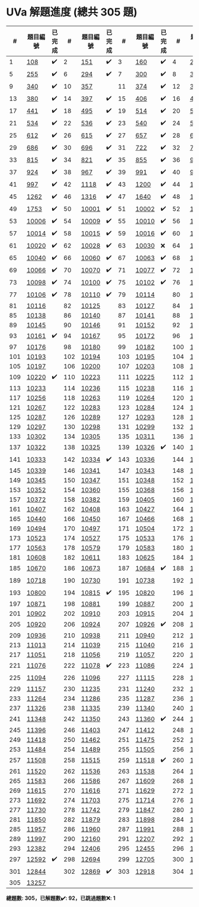 # UVa 解題進度 (總共 305 題)

| # |題目編號|已完成| # |題目編號|已完成| # |題目編號|已完成| # |題目編號|已完成|
|---|-----------|----------|---|-----------|----------|---|-----------|----------|---|-----------|----------|
| 1 |   <a href="https://onlinejudge.org/external/1/108.pdf" target="_blank">108</a>   |  ✔️  | 2 |   <a href="https://onlinejudge.org/external/1/151.pdf" target="_blank">151</a>   |  ✔️  | 3 |   <a href="https://onlinejudge.org/external/1/160.pdf" target="_blank">160</a>   |  ✔️  | 4 |   <a href="https://onlinejudge.org/external/2/245.pdf" target="_blank">245</a>   |  ✔️  |
| 5 |   <a href="https://onlinejudge.org/external/2/255.pdf" target="_blank">255</a>   |  ✔️  | 6 |   <a href="https://onlinejudge.org/external/2/294.pdf" target="_blank">294</a>   |  ✔️  | 7 |   <a href="https://onlinejudge.org/external/3/300.pdf" target="_blank">300</a>   |  ✔️  | 8 |   <a href="https://onlinejudge.org/external/3/337.pdf" target="_blank">337</a>   |  ✔️  |
| 9 |   <a href="https://onlinejudge.org/external/3/340.pdf" target="_blank">340</a>   |  ✔️  | 10 |   <a href="https://onlinejudge.org/external/3/357.pdf" target="_blank">357</a>   |    | 11 |   <a href="https://onlinejudge.org/external/3/374.pdf" target="_blank">374</a>   |  ✔️  | 12 |   <a href="https://onlinejudge.org/external/3/378.pdf" target="_blank">378</a>   |  ✔️  |
| 13 |   <a href="https://onlinejudge.org/external/3/380.pdf" target="_blank">380</a>   |  ✔️  | 14 |   <a href="https://onlinejudge.org/external/3/397.pdf" target="_blank">397</a>   |  ✔️  | 15 |   <a href="https://onlinejudge.org/external/4/406.pdf" target="_blank">406</a>   |  ✔️  | 16 |   <a href="https://onlinejudge.org/external/4/439.pdf" target="_blank">439</a>   |  ✔️  |
| 17 |   <a href="https://onlinejudge.org/external/4/441.pdf" target="_blank">441</a>   |  ✔️  | 18 |   <a href="https://onlinejudge.org/external/4/495.pdf" target="_blank">495</a>   |  ✔️  | 19 |   <a href="https://onlinejudge.org/external/5/514.pdf" target="_blank">514</a>   |  ✔️  | 20 |   <a href="https://onlinejudge.org/external/5/516.pdf" target="_blank">516</a>   |  ✔️  |
| 21 |   <a href="https://onlinejudge.org/external/5/534.pdf" target="_blank">534</a>   |  ✔️  | 22 |   <a href="https://onlinejudge.org/external/5/536.pdf" target="_blank">536</a>   |  ✔️  | 23 |   <a href="https://onlinejudge.org/external/5/540.pdf" target="_blank">540</a>   |  ✔️  | 24 |   <a href="https://onlinejudge.org/external/5/572.pdf" target="_blank">572</a>   |  ✔️  |
| 25 |   <a href="https://onlinejudge.org/external/6/612.pdf" target="_blank">612</a>   |  ✔️  | 26 |   <a href="https://onlinejudge.org/external/6/615.pdf" target="_blank">615</a>   |  ✔️  | 27 |   <a href="https://onlinejudge.org/external/6/657.pdf" target="_blank">657</a>   |  ✔️  | 28 |   <a href="https://onlinejudge.org/external/6/679.pdf" target="_blank">679</a>   |  ✔️  |
| 29 |   <a href="https://onlinejudge.org/external/6/686.pdf" target="_blank">686</a>   |  ✔️  | 30 |   <a href="https://onlinejudge.org/external/6/696.pdf" target="_blank">696</a>   |  ✔️  | 31 |   <a href="https://onlinejudge.org/external/7/722.pdf" target="_blank">722</a>   |  ✔️  | 32 |   <a href="https://onlinejudge.org/external/7/748.pdf" target="_blank">748</a>   |  ✔️  |
| 33 |   <a href="https://onlinejudge.org/external/8/815.pdf" target="_blank">815</a>   |  ✔️  | 34 |   <a href="https://onlinejudge.org/external/8/821.pdf" target="_blank">821</a>   |  ✔️  | 35 |   <a href="https://onlinejudge.org/external/8/855.pdf" target="_blank">855</a>   |  ✔️  | 36 |   <a href="https://onlinejudge.org/external/9/900.pdf" target="_blank">900</a>   |  ✔️  |
| 37 |   <a href="https://onlinejudge.org/external/9/924.pdf" target="_blank">924</a>   |  ✔️  | 38 |   <a href="https://onlinejudge.org/external/9/967.pdf" target="_blank">967</a>   |  ✔️  | 39 |   <a href="https://onlinejudge.org/external/9/991.pdf" target="_blank">991</a>   |  ✔️  | 40 |   <a href="https://onlinejudge.org/external/9/993.pdf" target="_blank">993</a>   |  ✔️  |
| 41 |   <a href="https://onlinejudge.org/external/9/997.pdf" target="_blank">997</a>   |  ✔️  | 42 |   <a href="https://onlinejudge.org/external/11/1118.pdf" target="_blank">1118</a>   |  ✔️  | 43 |   <a href="https://onlinejudge.org/external/12/1200.pdf" target="_blank">1200</a>   |  ✔️  | 44 |   <a href="https://onlinejudge.org/external/12/1210.pdf" target="_blank">1210</a>   |  ✔️  |
| 45 |   <a href="https://onlinejudge.org/external/12/1262.pdf" target="_blank">1262</a>   |  ✔️  | 46 |   <a href="https://onlinejudge.org/external/13/1316.pdf" target="_blank">1316</a>   |  ✔️  | 47 |   <a href="https://onlinejudge.org/external/16/1640.pdf" target="_blank">1640</a>   |  ✔️  | 48 |   <a href="https://onlinejudge.org/external/16/1644.pdf" target="_blank">1644</a>   |  ✔️  |
| 49 |   <a href="https://onlinejudge.org/external/17/1753.pdf" target="_blank">1753</a>   |  ✔️  | 50 |   <a href="https://onlinejudge.org/external/100/10001.pdf" target="_blank">10001</a>   |  ✔️  | 51 |   <a href="https://onlinejudge.org/external/100/10002.pdf" target="_blank">10002</a>   |  ✔️  | 52 |   <a href="https://onlinejudge.org/external/100/10004.pdf" target="_blank">10004</a>   |  ✔️  |
| 53 |   <a href="https://onlinejudge.org/external/100/10006.pdf" target="_blank">10006</a>   |  ✔️  | 54 |   <a href="https://onlinejudge.org/external/100/10009.pdf" target="_blank">10009</a>   |  ✔️  | 55 |   <a href="https://onlinejudge.org/external/100/10010.pdf" target="_blank">10010</a>   |  ✔️  | 56 |   <a href="https://onlinejudge.org/external/100/10013.pdf" target="_blank">10013</a>   |  ✔️  |
| 57 |   <a href="https://onlinejudge.org/external/100/10014.pdf" target="_blank">10014</a>   |  ✔️  | 58 |   <a href="https://onlinejudge.org/external/100/10015.pdf" target="_blank">10015</a>   |  ✔️  | 59 |   <a href="https://onlinejudge.org/external/100/10016.pdf" target="_blank">10016</a>   |  ✔️  | 60 |   <a href="https://onlinejudge.org/external/100/10017.pdf" target="_blank">10017</a>   |  ✔️  |
| 61 |   <a href="https://onlinejudge.org/external/100/10020.pdf" target="_blank">10020</a>   |  ✔️  | 62 |   <a href="https://onlinejudge.org/external/100/10028.pdf" target="_blank">10028</a>   |  ✔️  | 63 |   <a href="https://onlinejudge.org/external/100/10030.pdf" target="_blank">10030</a>   |  ❌  | 64 |   <a href="https://onlinejudge.org/external/100/10034.pdf" target="_blank">10034</a>   |  ✔️  |
| 65 |   <a href="https://onlinejudge.org/external/100/10040.pdf" target="_blank">10040</a>   |  ✔️  | 66 |   <a href="https://onlinejudge.org/external/100/10060.pdf" target="_blank">10060</a>   |  ✔️  | 67 |   <a href="https://onlinejudge.org/external/100/10063.pdf" target="_blank">10063</a>   |  ✔️  | 68 |   <a href="https://onlinejudge.org/external/100/10064.pdf" target="_blank">10064</a>   |  ✔️  |
| 69 |   <a href="https://onlinejudge.org/external/100/10066.pdf" target="_blank">10066</a>   |  ✔️  | 70 |   <a href="https://onlinejudge.org/external/100/10070.pdf" target="_blank">10070</a>   |  ✔️  | 71 |   <a href="https://onlinejudge.org/external/100/10077.pdf" target="_blank">10077</a>   |  ✔️  | 72 |   <a href="https://onlinejudge.org/external/100/10078.pdf" target="_blank">10078</a>   |  ✔️  |
| 73 |   <a href="https://onlinejudge.org/external/100/10098.pdf" target="_blank">10098</a>   |  ✔️  | 74 |   <a href="https://onlinejudge.org/external/101/10100.pdf" target="_blank">10100</a>   |  ✔️  | 75 |   <a href="https://onlinejudge.org/external/101/10102.pdf" target="_blank">10102</a>   |  ✔️  | 76 |   <a href="https://onlinejudge.org/external/101/10104.pdf" target="_blank">10104</a>   |  ✔️  |
| 77 |   <a href="https://onlinejudge.org/external/101/10106.pdf" target="_blank">10106</a>   |  ✔️  | 78 |   <a href="https://onlinejudge.org/external/101/10110.pdf" target="_blank">10110</a>   |  ✔️  | 79 |   <a href="https://onlinejudge.org/external/101/10114.pdf" target="_blank">10114</a>   |    | 80 |   <a href="https://onlinejudge.org/external/101/10115.pdf" target="_blank">10115</a>   |    |
| 81 |   <a href="https://onlinejudge.org/external/101/10116.pdf" target="_blank">10116</a>   |    | 82 |   <a href="https://onlinejudge.org/external/101/10125.pdf" target="_blank">10125</a>   |    | 83 |   <a href="https://onlinejudge.org/external/101/10127.pdf" target="_blank">10127</a>   |    | 84 |   <a href="https://onlinejudge.org/external/101/10137.pdf" target="_blank">10137</a>   |    |
| 85 |   <a href="https://onlinejudge.org/external/101/10138.pdf" target="_blank">10138</a>   |    | 86 |   <a href="https://onlinejudge.org/external/101/10140.pdf" target="_blank">10140</a>   |    | 87 |   <a href="https://onlinejudge.org/external/101/10141.pdf" target="_blank">10141</a>   |    | 88 |   <a href="https://onlinejudge.org/external/101/10142.pdf" target="_blank">10142</a>   |    |
| 89 |   <a href="https://onlinejudge.org/external/101/10145.pdf" target="_blank">10145</a>   |    | 90 |   <a href="https://onlinejudge.org/external/101/10146.pdf" target="_blank">10146</a>   |    | 91 |   <a href="https://onlinejudge.org/external/101/10152.pdf" target="_blank">10152</a>   |    | 92 |   <a href="https://onlinejudge.org/external/101/10160.pdf" target="_blank">10160</a>   |    |
| 93 |   <a href="https://onlinejudge.org/external/101/10161.pdf" target="_blank">10161</a>   |  ✔️  | 94 |   <a href="https://onlinejudge.org/external/101/10167.pdf" target="_blank">10167</a>   |    | 95 |   <a href="https://onlinejudge.org/external/101/10172.pdf" target="_blank">10172</a>   |    | 96 |   <a href="https://onlinejudge.org/external/101/10174.pdf" target="_blank">10174</a>   |    |
| 97 |   <a href="https://onlinejudge.org/external/101/10176.pdf" target="_blank">10176</a>   |    | 98 |   <a href="https://onlinejudge.org/external/101/10180.pdf" target="_blank">10180</a>   |    | 99 |   <a href="https://onlinejudge.org/external/101/10182.pdf" target="_blank">10182</a>   |    | 100 |   <a href="https://onlinejudge.org/external/101/10192.pdf" target="_blank">10192</a>   |    |
| 101 |   <a href="https://onlinejudge.org/external/101/10193.pdf" target="_blank">10193</a>   |    | 102 |   <a href="https://onlinejudge.org/external/101/10194.pdf" target="_blank">10194</a>   |    | 103 |   <a href="https://onlinejudge.org/external/101/10195.pdf" target="_blank">10195</a>   |    | 104 |   <a href="https://onlinejudge.org/external/101/10196.pdf" target="_blank">10196</a>   |    |
| 105 |   <a href="https://onlinejudge.org/external/101/10197.pdf" target="_blank">10197</a>   |    | 106 |   <a href="https://onlinejudge.org/external/102/10200.pdf" target="_blank">10200</a>   |    | 107 |   <a href="https://onlinejudge.org/external/102/10203.pdf" target="_blank">10203</a>   |    | 108 |   <a href="https://onlinejudge.org/external/102/10205.pdf" target="_blank">10205</a>   |    |
| 109 |   <a href="https://onlinejudge.org/external/102/10220.pdf" target="_blank">10220</a>   |  ✔️  | 110 |   <a href="https://onlinejudge.org/external/102/10223.pdf" target="_blank">10223</a>   |    | 111 |   <a href="https://onlinejudge.org/external/102/10225.pdf" target="_blank">10225</a>   |    | 112 |   <a href="https://onlinejudge.org/external/102/10227.pdf" target="_blank">10227</a>   |    |
| 113 |   <a href="https://onlinejudge.org/external/102/10233.pdf" target="_blank">10233</a>   |    | 114 |   <a href="https://onlinejudge.org/external/102/10236.pdf" target="_blank">10236</a>   |    | 115 |   <a href="https://onlinejudge.org/external/102/10238.pdf" target="_blank">10238</a>   |    | 116 |   <a href="https://onlinejudge.org/external/102/10252.pdf" target="_blank">10252</a>   |    |
| 117 |   <a href="https://onlinejudge.org/external/102/10256.pdf" target="_blank">10256</a>   |    | 118 |   <a href="https://onlinejudge.org/external/102/10263.pdf" target="_blank">10263</a>   |    | 119 |   <a href="https://onlinejudge.org/external/102/10264.pdf" target="_blank">10264</a>   |    | 120 |   <a href="https://onlinejudge.org/external/102/10266.pdf" target="_blank">10266</a>   |    |
| 121 |   <a href="https://onlinejudge.org/external/102/10267.pdf" target="_blank">10267</a>   |    | 122 |   <a href="https://onlinejudge.org/external/102/10283.pdf" target="_blank">10283</a>   |    | 123 |   <a href="https://onlinejudge.org/external/102/10284.pdf" target="_blank">10284</a>   |    | 124 |   <a href="https://onlinejudge.org/external/102/10286.pdf" target="_blank">10286</a>   |    |
| 125 |   <a href="https://onlinejudge.org/external/102/10287.pdf" target="_blank">10287</a>   |    | 126 |   <a href="https://onlinejudge.org/external/102/10289.pdf" target="_blank">10289</a>   |    | 127 |   <a href="https://onlinejudge.org/external/102/10293.pdf" target="_blank">10293</a>   |    | 128 |   <a href="https://onlinejudge.org/external/102/10295.pdf" target="_blank">10295</a>   |    |
| 129 |   <a href="https://onlinejudge.org/external/102/10297.pdf" target="_blank">10297</a>   |    | 130 |   <a href="https://onlinejudge.org/external/102/10298.pdf" target="_blank">10298</a>   |    | 131 |   <a href="https://onlinejudge.org/external/102/10299.pdf" target="_blank">10299</a>   |    | 132 |   <a href="https://onlinejudge.org/external/103/10301.pdf" target="_blank">10301</a>   |    |
| 133 |   <a href="https://onlinejudge.org/external/103/10302.pdf" target="_blank">10302</a>   |    | 134 |   <a href="https://onlinejudge.org/external/103/10305.pdf" target="_blank">10305</a>   |    | 135 |   <a href="https://onlinejudge.org/external/103/10311.pdf" target="_blank">10311</a>   |    | 136 |   <a href="https://onlinejudge.org/external/103/10315.pdf" target="_blank">10315</a>   |    |
| 137 |   <a href="https://onlinejudge.org/external/103/10322.pdf" target="_blank">10322</a>   |    | 138 |   <a href="https://onlinejudge.org/external/103/10325.pdf" target="_blank">10325</a>   |    | 139 |   <a href="https://onlinejudge.org/external/103/10326.pdf" target="_blank">10326</a>   |  ✔️  | 140 |   <a href="https://onlinejudge.org/external/103/10327.pdf" target="_blank">10327</a>   |  ✔️  |
| 141 |   <a href="https://onlinejudge.org/external/103/10333.pdf" target="_blank">10333</a>   |    | 142 |   <a href="https://onlinejudge.org/external/103/10334.pdf" target="_blank">10334</a>   |  ✔️  | 143 |   <a href="https://onlinejudge.org/external/103/10336.pdf" target="_blank">10336</a>   |    | 144 |   <a href="https://onlinejudge.org/external/103/10338.pdf" target="_blank">10338</a>   |    |
| 145 |   <a href="https://onlinejudge.org/external/103/10339.pdf" target="_blank">10339</a>   |    | 146 |   <a href="https://onlinejudge.org/external/103/10341.pdf" target="_blank">10341</a>   |    | 147 |   <a href="https://onlinejudge.org/external/103/10343.pdf" target="_blank">10343</a>   |    | 148 |   <a href="https://onlinejudge.org/external/103/10344.pdf" target="_blank">10344</a>   |    |
| 149 |   <a href="https://onlinejudge.org/external/103/10345.pdf" target="_blank">10345</a>   |    | 150 |   <a href="https://onlinejudge.org/external/103/10347.pdf" target="_blank">10347</a>   |    | 151 |   <a href="https://onlinejudge.org/external/103/10348.pdf" target="_blank">10348</a>   |    | 152 |   <a href="https://onlinejudge.org/external/103/10350.pdf" target="_blank">10350</a>   |    |
| 153 |   <a href="https://onlinejudge.org/external/103/10352.pdf" target="_blank">10352</a>   |    | 154 |   <a href="https://onlinejudge.org/external/103/10360.pdf" target="_blank">10360</a>   |    | 155 |   <a href="https://onlinejudge.org/external/103/10368.pdf" target="_blank">10368</a>   |    | 156 |   <a href="https://onlinejudge.org/external/103/10371.pdf" target="_blank">10371</a>   |    |
| 157 |   <a href="https://onlinejudge.org/external/103/10372.pdf" target="_blank">10372</a>   |    | 158 |   <a href="https://onlinejudge.org/external/103/10382.pdf" target="_blank">10382</a>   |    | 159 |   <a href="https://onlinejudge.org/external/104/10405.pdf" target="_blank">10405</a>   |    | 160 |   <a href="https://onlinejudge.org/external/104/10406.pdf" target="_blank">10406</a>   |    |
| 161 |   <a href="https://onlinejudge.org/external/104/10407.pdf" target="_blank">10407</a>   |    | 162 |   <a href="https://onlinejudge.org/external/104/10408.pdf" target="_blank">10408</a>   |    | 163 |   <a href="https://onlinejudge.org/external/104/10427.pdf" target="_blank">10427</a>   |    | 164 |   <a href="https://onlinejudge.org/external/104/10432.pdf" target="_blank">10432</a>   |    |
| 165 |   <a href="https://onlinejudge.org/external/104/10440.pdf" target="_blank">10440</a>   |    | 166 |   <a href="https://onlinejudge.org/external/104/10450.pdf" target="_blank">10450</a>   |    | 167 |   <a href="https://onlinejudge.org/external/104/10466.pdf" target="_blank">10466</a>   |    | 168 |   <a href="https://onlinejudge.org/external/104/10489.pdf" target="_blank">10489</a>   |    |
| 169 |   <a href="https://onlinejudge.org/external/104/10494.pdf" target="_blank">10494</a>   |    | 170 |   <a href="https://onlinejudge.org/external/104/10497.pdf" target="_blank">10497</a>   |    | 171 |   <a href="https://onlinejudge.org/external/105/10504.pdf" target="_blank">10504</a>   |    | 172 |   <a href="https://onlinejudge.org/external/105/10508.pdf" target="_blank">10508</a>   |    |
| 173 |   <a href="https://onlinejudge.org/external/105/10523.pdf" target="_blank">10523</a>   |    | 174 |   <a href="https://onlinejudge.org/external/105/10527.pdf" target="_blank">10527</a>   |    | 175 |   <a href="https://onlinejudge.org/external/105/10533.pdf" target="_blank">10533</a>   |    | 176 |   <a href="https://onlinejudge.org/external/105/10535.pdf" target="_blank">10535</a>   |    |
| 177 |   <a href="https://onlinejudge.org/external/105/10563.pdf" target="_blank">10563</a>   |    | 178 |   <a href="https://onlinejudge.org/external/105/10579.pdf" target="_blank">10579</a>   |    | 179 |   <a href="https://onlinejudge.org/external/105/10583.pdf" target="_blank">10583</a>   |    | 180 |   <a href="https://onlinejudge.org/external/105/10596.pdf" target="_blank">10596</a>   |    |
| 181 |   <a href="https://onlinejudge.org/external/106/10608.pdf" target="_blank">10608</a>   |    | 182 |   <a href="https://onlinejudge.org/external/106/10611.pdf" target="_blank">10611</a>   |    | 183 |   <a href="https://onlinejudge.org/external/106/10625.pdf" target="_blank">10625</a>   |    | 184 |   <a href="https://onlinejudge.org/external/106/10666.pdf" target="_blank">10666</a>   |    |
| 185 |   <a href="https://onlinejudge.org/external/106/10670.pdf" target="_blank">10670</a>   |    | 186 |   <a href="https://onlinejudge.org/external/106/10673.pdf" target="_blank">10673</a>   |    | 187 |   <a href="https://onlinejudge.org/external/106/10684.pdf" target="_blank">10684</a>   |  ✔️  | 188 |   <a href="https://onlinejudge.org/external/107/10700.pdf" target="_blank">10700</a>   |    |
| 189 |   <a href="https://onlinejudge.org/external/107/10718.pdf" target="_blank">10718</a>   |    | 190 |   <a href="https://onlinejudge.org/external/107/10730.pdf" target="_blank">10730</a>   |    | 191 |   <a href="https://onlinejudge.org/external/107/10738.pdf" target="_blank">10738</a>   |    | 192 |   <a href="https://onlinejudge.org/external/107/10763.pdf" target="_blank">10763</a>   |  ✔️  |
| 193 |   <a href="https://onlinejudge.org/external/108/10800.pdf" target="_blank">10800</a>   |    | 194 |   <a href="https://onlinejudge.org/external/108/10815.pdf" target="_blank">10815</a>   |  ✔️  | 195 |   <a href="https://onlinejudge.org/external/108/10820.pdf" target="_blank">10820</a>   |    | 196 |   <a href="https://onlinejudge.org/external/108/10858.pdf" target="_blank">10858</a>   |  ✔️  |
| 197 |   <a href="https://onlinejudge.org/external/108/10871.pdf" target="_blank">10871</a>   |    | 198 |   <a href="https://onlinejudge.org/external/108/10881.pdf" target="_blank">10881</a>   |    | 199 |   <a href="https://onlinejudge.org/external/108/10887.pdf" target="_blank">10887</a>   |    | 200 |   <a href="https://onlinejudge.org/external/109/10901.pdf" target="_blank">10901</a>   |    |
| 201 |   <a href="https://onlinejudge.org/external/109/10902.pdf" target="_blank">10902</a>   |    | 202 |   <a href="https://onlinejudge.org/external/109/10910.pdf" target="_blank">10910</a>   |    | 203 |   <a href="https://onlinejudge.org/external/109/10915.pdf" target="_blank">10915</a>   |    | 204 |   <a href="https://onlinejudge.org/external/109/10916.pdf" target="_blank">10916</a>   |    |
| 205 |   <a href="https://onlinejudge.org/external/109/10920.pdf" target="_blank">10920</a>   |    | 206 |   <a href="https://onlinejudge.org/external/109/10924.pdf" target="_blank">10924</a>   |    | 207 |   <a href="https://onlinejudge.org/external/109/10926.pdf" target="_blank">10926</a>   |  ✔️  | 208 |   <a href="https://onlinejudge.org/external/109/10930.pdf" target="_blank">10930</a>   |    |
| 209 |   <a href="https://onlinejudge.org/external/109/10936.pdf" target="_blank">10936</a>   |    | 210 |   <a href="https://onlinejudge.org/external/109/10938.pdf" target="_blank">10938</a>   |    | 211 |   <a href="https://onlinejudge.org/external/109/10940.pdf" target="_blank">10940</a>   |    | 212 |   <a href="https://onlinejudge.org/external/109/10959.pdf" target="_blank">10959</a>   |    |
| 213 |   <a href="https://onlinejudge.org/external/110/11013.pdf" target="_blank">11013</a>   |    | 214 |   <a href="https://onlinejudge.org/external/110/11039.pdf" target="_blank">11039</a>   |    | 215 |   <a href="https://onlinejudge.org/external/110/11040.pdf" target="_blank">11040</a>   |    | 216 |   <a href="https://onlinejudge.org/external/110/11043.pdf" target="_blank">11043</a>   |    |
| 217 |   <a href="https://onlinejudge.org/external/110/11051.pdf" target="_blank">11051</a>   |    | 218 |   <a href="https://onlinejudge.org/external/110/11056.pdf" target="_blank">11056</a>   |    | 219 |   <a href="https://onlinejudge.org/external/110/11057.pdf" target="_blank">11057</a>   |    | 220 |   <a href="https://onlinejudge.org/external/110/11067.pdf" target="_blank">11067</a>   |    |
| 221 |   <a href="https://onlinejudge.org/external/110/11076.pdf" target="_blank">11076</a>   |    | 222 |   <a href="https://onlinejudge.org/external/110/11078.pdf" target="_blank">11078</a>   |  ✔️  | 223 |   <a href="https://onlinejudge.org/external/110/11086.pdf" target="_blank">11086</a>   |    | 224 |   <a href="https://onlinejudge.org/external/110/11093.pdf" target="_blank">11093</a>   |    |
| 225 |   <a href="https://onlinejudge.org/external/110/11094.pdf" target="_blank">11094</a>   |    | 226 |   <a href="https://onlinejudge.org/external/110/11096.pdf" target="_blank">11096</a>   |    | 227 |   <a href="https://onlinejudge.org/external/111/11115.pdf" target="_blank">11115</a>   |    | 228 |   <a href="https://onlinejudge.org/external/111/11121.pdf" target="_blank">11121</a>   |  ✔️  |
| 229 |   <a href="https://onlinejudge.org/external/111/11157.pdf" target="_blank">11157</a>   |    | 230 |   <a href="https://onlinejudge.org/external/112/11235.pdf" target="_blank">11235</a>   |    | 231 |   <a href="https://onlinejudge.org/external/112/11240.pdf" target="_blank">11240</a>   |    | 232 |   <a href="https://onlinejudge.org/external/112/11241.pdf" target="_blank">11241</a>   |    |
| 233 |   <a href="https://onlinejudge.org/external/112/11264.pdf" target="_blank">11264</a>   |    | 234 |   <a href="https://onlinejudge.org/external/112/11286.pdf" target="_blank">11286</a>   |    | 235 |   <a href="https://onlinejudge.org/external/112/11287.pdf" target="_blank">11287</a>   |    | 236 |   <a href="https://onlinejudge.org/external/113/11308.pdf" target="_blank">11308</a>   |    |
| 237 |   <a href="https://onlinejudge.org/external/113/11326.pdf" target="_blank">11326</a>   |    | 238 |   <a href="https://onlinejudge.org/external/113/11335.pdf" target="_blank">11335</a>   |    | 239 |   <a href="https://onlinejudge.org/external/113/11340.pdf" target="_blank">11340</a>   |    | 240 |   <a href="https://onlinejudge.org/external/113/11344.pdf" target="_blank">11344</a>   |    |
| 241 |   <a href="https://onlinejudge.org/external/113/11348.pdf" target="_blank">11348</a>   |    | 242 |   <a href="https://onlinejudge.org/external/113/11350.pdf" target="_blank">11350</a>   |    | 243 |   <a href="https://onlinejudge.org/external/113/11360.pdf" target="_blank">11360</a>   |  ✔️  | 244 |   <a href="https://onlinejudge.org/external/113/11369.pdf" target="_blank">11369</a>   |    |
| 245 |   <a href="https://onlinejudge.org/external/113/11396.pdf" target="_blank">11396</a>   |    | 246 |   <a href="https://onlinejudge.org/external/114/11403.pdf" target="_blank">11403</a>   |    | 247 |   <a href="https://onlinejudge.org/external/114/11412.pdf" target="_blank">11412</a>   |    | 248 |   <a href="https://onlinejudge.org/external/114/11417.pdf" target="_blank">11417</a>   |    |
| 249 |   <a href="https://onlinejudge.org/external/114/11418.pdf" target="_blank">11418</a>   |    | 250 |   <a href="https://onlinejudge.org/external/114/11462.pdf" target="_blank">11462</a>   |    | 251 |   <a href="https://onlinejudge.org/external/114/11475.pdf" target="_blank">11475</a>   |    | 252 |   <a href="https://onlinejudge.org/external/114/11480.pdf" target="_blank">11480</a>   |    |
| 253 |   <a href="https://onlinejudge.org/external/114/11484.pdf" target="_blank">11484</a>   |    | 254 |   <a href="https://onlinejudge.org/external/114/11489.pdf" target="_blank">11489</a>   |    | 255 |   <a href="https://onlinejudge.org/external/115/11505.pdf" target="_blank">11505</a>   |    | 256 |   <a href="https://onlinejudge.org/external/115/11507.pdf" target="_blank">11507</a>   |    |
| 257 |   <a href="https://onlinejudge.org/external/115/11508.pdf" target="_blank">11508</a>   |    | 258 |   <a href="https://onlinejudge.org/external/115/11515.pdf" target="_blank">11515</a>   |    | 259 |   <a href="https://onlinejudge.org/external/115/11518.pdf" target="_blank">11518</a>   |  ✔️  | 260 |   <a href="https://onlinejudge.org/external/115/11519.pdf" target="_blank">11519</a>   |    |
| 261 |   <a href="https://onlinejudge.org/external/115/11520.pdf" target="_blank">11520</a>   |    | 262 |   <a href="https://onlinejudge.org/external/115/11536.pdf" target="_blank">11536</a>   |    | 263 |   <a href="https://onlinejudge.org/external/115/11538.pdf" target="_blank">11538</a>   |    | 264 |   <a href="https://onlinejudge.org/external/115/11550.pdf" target="_blank">11550</a>   |    |
| 265 |   <a href="https://onlinejudge.org/external/115/11583.pdf" target="_blank">11583</a>   |    | 266 |   <a href="https://onlinejudge.org/external/115/11586.pdf" target="_blank">11586</a>   |    | 267 |   <a href="https://onlinejudge.org/external/116/11609.pdf" target="_blank">11609</a>   |    | 268 |   <a href="https://onlinejudge.org/external/116/11614.pdf" target="_blank">11614</a>   |    |
| 269 |   <a href="https://onlinejudge.org/external/116/11615.pdf" target="_blank">11615</a>   |    | 270 |   <a href="https://onlinejudge.org/external/116/11616.pdf" target="_blank">11616</a>   |    | 271 |   <a href="https://onlinejudge.org/external/116/11629.pdf" target="_blank">11629</a>   |    | 272 |   <a href="https://onlinejudge.org/external/116/11683.pdf" target="_blank">11683</a>   |    |
| 273 |   <a href="https://onlinejudge.org/external/116/11692.pdf" target="_blank">11692</a>   |    | 274 |   <a href="https://onlinejudge.org/external/117/11703.pdf" target="_blank">11703</a>   |    | 275 |   <a href="https://onlinejudge.org/external/117/11714.pdf" target="_blank">11714</a>   |    | 276 |   <a href="https://onlinejudge.org/external/117/11729.pdf" target="_blank">11729</a>   |    |
| 277 |   <a href="https://onlinejudge.org/external/117/11730.pdf" target="_blank">11730</a>   |    | 278 |   <a href="https://onlinejudge.org/external/117/11742.pdf" target="_blank">11742</a>   |    | 279 |   <a href="https://onlinejudge.org/external/118/11847.pdf" target="_blank">11847</a>   |    | 280 |   <a href="https://onlinejudge.org/external/118/11849.pdf" target="_blank">11849</a>   |    |
| 281 |   <a href="https://onlinejudge.org/external/118/11850.pdf" target="_blank">11850</a>   |    | 282 |   <a href="https://onlinejudge.org/external/118/11879.pdf" target="_blank">11879</a>   |    | 283 |   <a href="https://onlinejudge.org/external/118/11898.pdf" target="_blank">11898</a>   |    | 284 |   <a href="https://onlinejudge.org/external/119/11953.pdf" target="_blank">11953</a>   |    |
| 285 |   <a href="https://onlinejudge.org/external/119/11957.pdf" target="_blank">11957</a>   |    | 286 |   <a href="https://onlinejudge.org/external/119/11960.pdf" target="_blank">11960</a>   |    | 287 |   <a href="https://onlinejudge.org/external/119/11991.pdf" target="_blank">11991</a>   |    | 288 |   <a href="https://onlinejudge.org/external/119/11995.pdf" target="_blank">11995</a>   |    |
| 289 |   <a href="https://onlinejudge.org/external/119/11997.pdf" target="_blank">11997</a>   |    | 290 |   <a href="https://onlinejudge.org/external/121/12160.pdf" target="_blank">12160</a>   |    | 291 |   <a href="https://onlinejudge.org/external/122/12207.pdf" target="_blank">12207</a>   |    | 292 |   <a href="https://onlinejudge.org/external/122/12218.pdf" target="_blank">12218</a>   |    |
| 293 |   <a href="https://onlinejudge.org/external/123/12382.pdf" target="_blank">12382</a>   |    | 294 |   <a href="https://onlinejudge.org/external/124/12406.pdf" target="_blank">12406</a>   |    | 295 |   <a href="https://onlinejudge.org/external/124/12455.pdf" target="_blank">12455</a>   |    | 296 |   <a href="https://onlinejudge.org/external/125/12545.pdf" target="_blank">12545</a>   |    |
| 297 |   <a href="https://onlinejudge.org/external/125/12592.pdf" target="_blank">12592</a>   |  ✔️  | 298 |   <a href="https://onlinejudge.org/external/126/12694.pdf" target="_blank">12694</a>   |    | 299 |   <a href="https://onlinejudge.org/external/127/12705.pdf" target="_blank">12705</a>   |    | 300 |   <a href="https://onlinejudge.org/external/127/12797.pdf" target="_blank">12797</a>   |    |
| 301 |   <a href="https://onlinejudge.org/external/128/12844.pdf" target="_blank">12844</a>   |    | 302 |   <a href="https://onlinejudge.org/external/128/12869.pdf" target="_blank">12869</a>   |  ✔️  | 303 |   <a href="https://onlinejudge.org/external/129/12918.pdf" target="_blank">12918</a>   |    | 304 |   <a href="https://onlinejudge.org/external/131/13194.pdf" target="_blank">13194</a>   |    |
| 305 |   <a href="https://onlinejudge.org/external/132/13257.pdf" target="_blank">13257</a>   |    |   |   |   |   |   |   |   |   |   |

**總題數: 305，已解題數✔️: 92，已跳過題數❌: 1**
